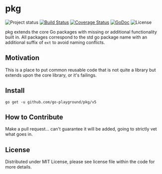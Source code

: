 # pkg

![Project status](https://img.shields.io/badge/version-5.9.0-green.svg)
[![Build Status](https://travis-ci.org/go-playground/pkg.svg?branch=master)](https://travis-ci.org/go-playground/pkg)
[![Coverage Status](https://coveralls.io/repos/github/go-playground/pkg/badge.svg?branch=master)](https://coveralls.io/github/go-playground/pkg?branch=master)
[![GoDoc](https://godoc.org/github.com/go-playground/pkg?status.svg)](https://pkg.go.dev/mod/github.com/go-playground/pkg/v5)
![License](https://img.shields.io/dub/l/vibe-d.svg)

pkg extends the core Go packages with missing or additional functionality built in. All packages correspond to the std go package name with an additional suffix of `ext` to avoid naming conflicts.

## Motivation

This is a place to put common reusable code that is not quite a library but extends upon the core library, or it's failings.

## Install

`go get -u github.com/go-playground/pkg/v5`

## How to Contribute

Make a pull request... can't guarantee it will be added, going to strictly vet what goes in.

## License

Distributed under MIT License, please see license file within the code for more details.
